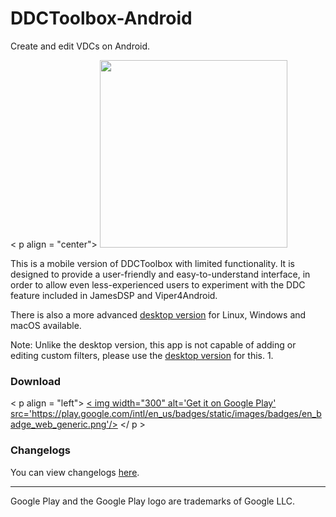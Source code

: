 # DDCToolbox-Android
Create and edit VDCs on Android.

< p align = "center">
<img height="300" src="ddctoolbox-android.png">
</p>

This is a mobile version of DDCToolbox with limited functionality.
It is designed to provide a user-friendly and easy-to-understand interface, in order to allow even less-experienced users to experiment with the DDC feature included in JamesDSP and Viper4Android.

There is also a more advanced [desktop version](https://github.com/ThePBone/DDCToolbox) for Linux, Windows and macOS available.

Note: Unlike the desktop version, this app is not capable of adding or editing custom filters, please use the [desktop version](https://github.com/ThePBone/DDCToolbox) for this.
1.
### Download

< p align = "left">
<a href='https://play.google.com/store/apps/details?id=cf.thebone.ddctoolbox&utm_source=github&pcampaignid=pcampaignidMKT-Other-global-all-co-prtnr-py-PartBadge-Mar2515-1'>
< img width="300" alt='Get it on Google Play' src='https://play.google.com/intl/en_us/badges/static/images/badges/en_badge_web_generic.png'/>
</a>
</ p >

### Changelogs

You can view changelogs [here](https://github.com/ThePBone/DDCToolbox-Android/releases).

___________________

Google Play and the Google Play logo are trademarks of Google LLC.
